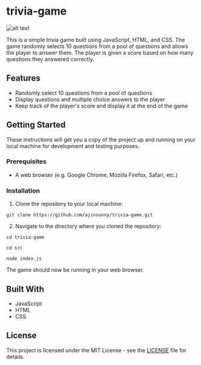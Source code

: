 trivia-game
===========

![alt text]([http://url/to/img.png](https://github.com/ajinsunny/trivia-game/blob/main/img.png))

This is a simple trivia game built using JavaScript, HTML, and CSS. The game randomly selects 10 questions from a pool of questions and allows the player to answer them. The player is given a score based on how many questions they answered correctly.

Features
--------

-   Randomly select 10 questions from a pool of questions
-   Display questions and multiple choice answers to the player
-   Keep track of the player's score and display it at the end of the game

Getting Started
---------------

These instructions will get you a copy of the project up and running on your local machine for development and testing purposes.

### Prerequisites

-   A web browser (e.g. Google Chrome, Mozilla Firefox, Safari, etc.)

### Installation

1.  Clone the repository to your local machine:

`git clone https://github.com/ajinsunny/trivia-game.git`


2. Navigate to the directory where you cloned the repository:

`cd trivia-game`

`cd src`

`node index.js`

The game should now be running in your web browser.

Built With
----------

-   JavaScript
-   HTML
-   CSS

License
-------

This project is licensed under the MIT License - see the [LICENSE](https://chat.openai.com/chat/LICENSE) file for details.

